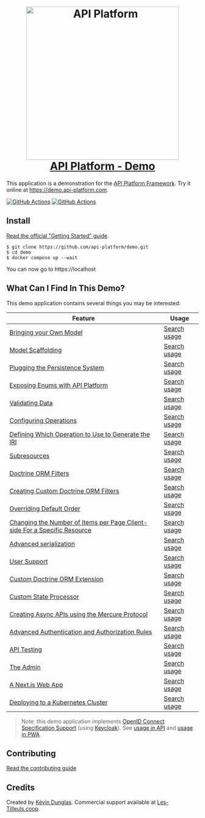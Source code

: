 <h1 align="center">
    <a href="https://api-platform.com">
        <img width="400" height="400" src="https://api-platform.com/images/zeus.svg" alt="API Platform">
        <br />API Platform - Demo
    </a>
</h1>

This application is a demonstration for the [API Platform Framework](https://api-platform.com/).
Try it online at <https://demo.api-platform.com>.

[![GitHub Actions](https://github.com/api-platform/demo/workflows/CI/badge.svg)](https://github.com/api-platform/demo/actions?workflow=CI)
[![GitHub Actions](https://github.com/api-platform/demo/workflows/CD/badge.svg)](https://github.com/api-platform/demo/actions?workflow=CD)

## Install

[Read the official "Getting Started" guide](https://api-platform.com/docs/distribution/).

    $ git clone https://github.com/api-platform/demo.git
    $ cd demo
    $ docker compose up --wait

You can now go to https://localhost

## What Can I Find In This Demo?

This demo application contains several things you may be interested:

| Feature                                                                                                                                                                                               | Usage                                                                                                                                                                                 |
|-------------------------------------------------------------------------------------------------------------------------------------------------------------------------------------------------------|---------------------------------------------------------------------------------------------------------------------------------------------------------------------------------------|
| [Bringing your Own Model](https://api-platform.com/docs/distribution/#bringing-your-own-model)                                                                                                        | [Search usage](https://github.com/search?q=repo%3Aapi-platform%2Fdemo+path%3Aapi%2Fsrc+%22%23%5BApiResource%22&type=code)                                                             |
| [Model Scaffolding](https://api-platform.com/docs/schema-generator/getting-started/#model-scaffolding)                                                                                                | [Search usage](https://github.com/search?q=repo%3Aapi-platform%2Fdemo+path%3Aapi%2Fsrc+%22%23%5BApiProperty%28types%3A%22&type=code)                                                  |
| [Plugging the Persistence System](https://api-platform.com/docs/distribution/#plugging-the-persistence-system)                                                                                        | [Search usage](https://github.com/search?q=repo%3Aapi-platform%2Fdemo+path%3Aapi%2Fsrc+%22%23%5BORM%22&type=code)                                                                     |
| [Exposing Enums with API Platform](https://les-tilleuls.coop/blog/exposez-vos-enums-avec-api-platform)                                                                                                | [Search usage](api/src/Enum)                                                                                                                                                          |
| [Validating Data](https://api-platform.com/docs/distribution/#validating-data)                                                                                                                        | [Search usage](https://github.com/search?q=repo%3Aapi-platform%2Fdemo+path%3Aapi%2Fsrc+%22%23%5BAssert%22&type=code)                                                                  |
| [Configuring Operations](https://api-platform.com/docs/core/operations/)                                                                                                                              | [Search usage](https://github.com/search?q=repo%3Aapi-platform%2Fdemo+path%3Aapi%2Fsrc+%22operations%3A%22&type=code)                                                                 |
| [Defining Which Operation to Use to Generate the IRI](https://api-platform.com/docs/core/operations/#defining-which-operation-to-use-to-generate-the-iri)                                             | [Search usage](https://github.com/search?q=repo%3Aapi-platform%2Fdemo+path%3Aapi%2Fsrc+%22itemUriTemplate%3A%22&type=code)                                                            |
| [Subresources](https://api-platform.com/docs/core/subresources/)                                                                                                                                      | [Search usage](https://github.com/search?q=repo%3Aapi-platform%2Fdemo+path%3Aapi%2Fsrc%2FEntity+%22uriTemplate%3A+%27%2Fbooks%2F%7BbookId%7D%2Freviews%7B._format%7D%27%22&type=code) |
| [Doctrine ORM Filters](https://api-platform.com/docs/core/filters/)                                                                                                                                   | [Search usage](https://github.com/search?q=repo%3Aapi-platform%2Fdemo+path%3Aapi%2Fsrc+%22%23%5BApiFilter%22&type=code)                                                               |
| [Creating Custom Doctrine ORM Filters](https://api-platform.com/docs/core/filters/#creating-custom-doctrine-orm-filters)                                                                              | [Search usage](https://github.com/search?q=repo%3Aapi-platform%2Fdemo+path%3Aapi+%22NameFilter%22+OR+%22app.filter.user.admin.name%22&type=code)                                      |
| [Overriding Default Order](https://api-platform.com/docs/core/default-order/)                                                                                                                         | [Search usage](https://github.com/search?q=repo%3Aapi-platform%2Fdemo+path%3Aapi%2Fsrc+%22order%3A%22&type=code)                                                                      |
| [Changing the Number of Items per Page Client-side For a Specific Resource](https://api-platform.com/docs/core/pagination/#changing-the-number-of-items-per-page-client-side-for-a-specific-resource) | [Search usage](https://github.com/search?q=repo%3Aapi-platform%2Fdemo+path%3Aapi%2Fsrc+%22paginationClientItemsPerPage%22&type=code)                                                  |
| [Advanced serialization](https://api-platform.com/docs/core/serialization/)                                                                                                                           | [Search usage](https://github.com/search?q=repo%3Aapi-platform%2Fdemo+path%3Aapi%2Fsrc+%22%23%5BGroups%22&type=code)                                                                  |
| [User Support](https://api-platform.com/docs/core/user/)                                                                                                                                              | [Search usage](api/src/Entity/User.php)                                                                                                                                               |
| [Custom Doctrine ORM Extension](https://api-platform.com/docs/core/extensions/)                                                                                                                       | [Search usage](api/src/Doctrine/Orm/Extension)                                                                                                                                        |
| [Custom State Processor](https://api-platform.com/docs/core/state-processors/)                                                                                                                        | [Search usage](api/src/State/Processor)                                                                                                                                               |
| [Creating Async APIs using the Mercure Protocol](https://api-platform.com/docs/core/mercure/)                                                                                                         | [Search usage](https://github.com/search?q=repo%3Aapi-platform%2Fdemo+path%3Aapi%2Fsrc%2FEntity+%22mercure%3A%22&type=code)                                                           |
| [Advanced Authentication and Authorization Rules](https://api-platform.com/docs/core/security/)                                                                                                       | [Search usage](https://github.com/search?q=repo%3Aapi-platform%2Fdemo+path%3Aapi%2Fsrc%2FEntity+%22security%3A%22+OR+%22securityPostDenormalize%3A%22&type=code)                      |
| [API Testing](https://api-platform.com/docs/core/testing/)                                                                                                                                            | [Search usage](api/tests)                                                                                                                                                             |
| [The Admin](https://api-platform.com/docs/distribution/#the-admin)                                                                                                                                    | [Search usage](pwa/pages/admin)                                                                                                                                                       |
| [A Next.js Web App](https://api-platform.com/docs/distribution/#a-nextjs-web-app)                                                                                                                     | [Search usage](pwa)                                                                                                                                                                   |
| [Deploying to a Kubernetes Cluster](https://api-platform.com/docs/deployment/kubernetes)                                                                                                              | [Search usage](helm/api-platform)                                                                                                                                                     |

> Note: this demo application implements [OpenID Connect Specification Support](https://openid.net/developers/specs/)
> (using [Keycloak](https://www.keycloak.org/)). See [usage in API](api/config/packages/security.yaml) and
> [usage in PWA](pwa/pages/api/auth/%5B...nextauth%5D.tsx).

## Contributing

[Read the contributing guide](.github/CONTRIBUTING.md)

## Credits

Created by [Kévin Dunglas](https://dunglas.fr/). Commercial support available
at [Les-Tilleuls.coop](https://les-tilleuls.coop/).
